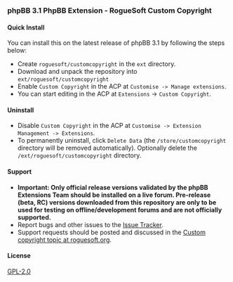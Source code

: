 ### phpBB 3.1 PhpBB Extension - RogueSoft Custom Copyright

#### Quick Install

You can install this on the latest release of phpBB 3.1 by following the steps below:

* Create `roguesoft/customcopyright` in the `ext` directory.
* Download and unpack the repository into `ext/roguesoft/customcopyright`
* Enable `Custom Copyright` in the ACP at `Customise -> Manage extensions`.
* You can start editing in the ACP at `Extensions` -> `Custom Copyright`.

#### Uninstall

* Disable `Custom Copyright` in the ACP at `Customise -> Extension Management -> Extensions`.
* To permanently uninstall, click `Delete Data` (the `/store/customcopyright` directory will be removed automatically). Optionally delete the `/ext/roguesoft/customcopyright` directory.

#### Support

* **Important: Only official release versions validated by the phpBB Extensions Team should be installed on a live forum. Pre-release (beta, RC) versions downloaded from this repository are only to be used for testing on offline/development forums and are not officially supported.**
* Report bugs and other issues to the [Issue Tracker](https://github.com/roguesoft/customcopyright/issues).
* Support requests should be posted and discussed in the [Custom copyright topic at roguesoft.org](http://www.roguesoft.org/viewtopic.php?f=3&t=3).

#### License

[GPL-2.0](license.txt)
